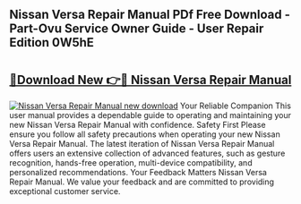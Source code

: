 ## Nissan Versa Repair Manual PDf Free Download - Part-Ovu Service Owner Guide - User Repair Edition 0W5hE

# <h2><a href="http://bc36856.oget.top/?id=Nissan+Versa+Repair+Manual">🔗Download New 👉🔴 Nissan Versa Repair Manual</a></h2>

[![Nissan Versa Repair Manual new download](https://i.imgur.com/5g1atiW.png)](http://bc36856.oget.top/?id=Nissan+Versa+Repair+Manual)
Your Reliable Companion This user manual provides a dependable guide to operating and maintaining your new Nissan Versa Repair Manual with confidence. Safety First Please ensure you follow all safety precautions when operating your new Nissan Versa Repair Manual. The latest iteration of Nissan Versa Repair Manual offers users an extensive collection of advanced features, such as gesture recognition, hands-free operation, multi-device compatibility, and personalized recommendations. Your Feedback Matters Nissan Versa Repair Manual. We value your feedback and are committed to providing exceptional customer service.
